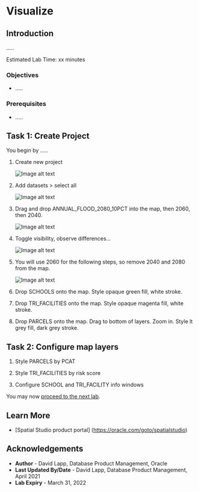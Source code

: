 # Visualize


## Introduction

.....


Estimated Lab Time: xx minutes


### Objectives

* .....

### Prerequisites

* .....


## Task 1: Create Project

You begin by   ..... 

1. Create new project

   ![Image alt text](images/xxx.png)

2. Add datasets > select all

   ![Image alt text](images/xxx.png)

3. Drag and drop ANNUAL\_FLOOD\_2080\_10PCT into the map, then 2060, then 2040. 

   ![Image alt text](images/xxx.png)

4. Toggle visibility, observe differences...

   ![Image alt text](images/xxx.png)

5. You will use 2060 for the following steps, so remove 2040 and 2080 from the map.

   ![Image alt text](images/xxx.png)

6. Drop SCHOOLS onto the map. Style opaque green fill, white stroke.
   
7. Drop TRI_FACILITIES onto the map. Style opaque magenta fill, white stroke.

8. Drop PARCELS onto the map. Drag to bottom of layers. Zoom in. Style lt grey fill, dark grey stroke.

## Task 2: Configure map layers
   
1. Style PARCELS by PCAT 
    
2. Style TRI\_FACILITIES by risk score
   
3. Configure SCHOOL and TRI\_FACILITY info windows






You may now [proceed to the next lab](#next).

## Learn More
* [Spatial Studio product portal] (https://oracle.com/goto/spatialstudio)

## Acknowledgements
* **Author** - David Lapp, Database Product Management, Oracle
* **Last Updated By/Date** - David Lapp, Database Product Management, April 2021
* **Lab Expiry** - March 31, 2022
